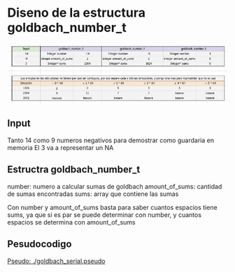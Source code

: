 # Diseno de la estructura goldbach_number_t
![Diagrama: ./diagrama-de-estructuras.png](./diagrama-de-estructuras.png)


## Input
Tanto 14 como 9 numeros negativos para demostrar como guardaria en memoria
El 3 va a representar un NA

## Estructra goldbach_number_t
number: numero a calcular sumas de goldbach
amount_of_sums: cantidad de sumas encontradas
sums: array que contiene las sumas

Con number y amount_of_sums basta para saber cuantos espacios tiene sums, 
ya que si es par se puede determinar con number, y cuantos espacios se determina
con amount_of_sums

## Pesudocodigo
[Pseudo: ./goldbach_serial.pseudo](./goldbach_serial.pseudo)
